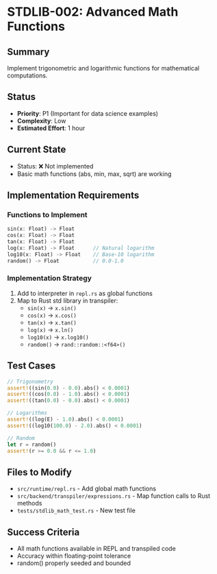 # STDLIB-002: Advanced Math Functions

## Summary
Implement trigonometric and logarithmic functions for mathematical computations.

## Status
- **Priority**: P1 (Important for data science examples)
- **Complexity**: Low
- **Estimated Effort**: 1 hour

## Current State
- Status: ❌ Not implemented
- Basic math functions (abs, min, max, sqrt) are working

## Implementation Requirements

### Functions to Implement
```rust
sin(x: Float) -> Float
cos(x: Float) -> Float
tan(x: Float) -> Float
log(x: Float) -> Float      // Natural logarithm
log10(x: Float) -> Float    // Base-10 logarithm
random() -> Float           // 0.0-1.0
```

### Implementation Strategy
1. Add to interpreter in `repl.rs` as global functions
2. Map to Rust std library in transpiler:
   - `sin(x)` → `x.sin()`
   - `cos(x)` → `x.cos()`
   - `tan(x)` → `x.tan()`
   - `log(x)` → `x.ln()`
   - `log10(x)` → `x.log10()`
   - `random()` → `rand::random::<f64>()`

## Test Cases
```rust
// Trigonometry
assert!((sin(0.0) - 0.0).abs() < 0.0001)
assert!((cos(0.0) - 1.0).abs() < 0.0001)
assert!((tan(0.0) - 0.0).abs() < 0.0001)

// Logarithms
assert!((log(E) - 1.0).abs() < 0.0001)
assert!((log10(100.0) - 2.0).abs() < 0.0001)

// Random
let r = random()
assert!(r >= 0.0 && r <= 1.0)
```

## Files to Modify
- `src/runtime/repl.rs` - Add global math functions
- `src/backend/transpiler/expressions.rs` - Map function calls to Rust methods
- `tests/stdlib_math_test.rs` - New test file

## Success Criteria
- All math functions available in REPL and transpiled code
- Accuracy within floating-point tolerance
- random() properly seeded and bounded